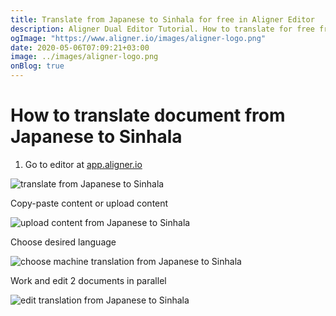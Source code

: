 ```yaml
---
title: Translate from Japanese to Sinhala for free in Aligner Editor
description: Aligner Dual Editor Tutorial. How to translate for free from Japanese to Sinhala. Aligner is multilingual document management platform. 
ogImage: "https://www.aligner.io/images/aligner-logo.png"
date: 2020-05-06T07:09:21+03:00
image: ../images/aligner-logo.png
onBlog: true
---
```


# How to translate document from Japanese to Sinhala

1. Go to editor at [app.aligner.io](https://app.aligner.io "Aligner App web page")

![translate from Japanese to Sinhala](../aligner-blank-editor.png "translate from Japanese to Sinhala")

Copy-paste content or upload content

![upload content from Japanese to Sinhala](../aligner-uploaded-document.png "upload content from Japanese to Sinhala")

Choose desired language

![choose machine translation from Japanese to Sinhala](../aligner-language-dropdown.png "choose machine translation from Japanese to Sinhala")

Work and edit 2 documents in parallel

![edit translation from Japanese to Sinhala](../aligner-double-sitded-editor.png "edit translation from Japanese to Sinhala")

